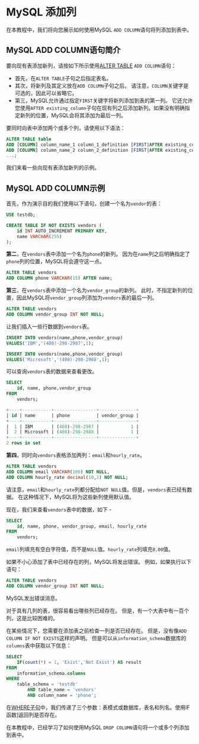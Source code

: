 # MySQL 添加列

在本教程中，我们将向您展示如何使用MySQL `ADD COLUMN`语句将列添加到表中。

## MySQL ADD COLUMN语句简介

要向现有表添加新列，请按如下所示使用[ALTER TABLE](./table-alter.html) `ADD COLUMN`语句：

- 首先，在`ALTER TABLE`子句之后指定表名。
- 其次，将新列及其定义放在`ADD COLUMN`子句之后。 请注意，`COLUMN`关键字是可选的，因此可以省略它。
- 第三，MySQL允许通过指定`FIRST`关键字将新列添加到表的第一列。 它还允许您使用`AFTER existing_column`子句在现有列之后添加新列。如果没有明确指定新列的位置，MySQL会将其添加为最后一列。

要同时向表中添加两个或多个列，请使用以下语法：

```sql
ALTER TABLE table
ADD [COLUMN] column_name_1 column_1_definition [FIRST|AFTER existing_column],
ADD [COLUMN] column_name_2 column_2_definition [FIRST|AFTER existing_column],
...;
```

我们来看一些向现有表添加新列的示例。

## MySQL ADD COLUMN示例

首先，作为演示目的我们使用以下语句，创建一个名为`vendor`的表：

```sql
USE testdb;

CREATE TABLE IF NOT EXISTS vendors (
    id INT AUTO_INCREMENT PRIMARY KEY,
    name VARCHAR(255)
);
```

**第二**，在`vendors`表中添加一个名为`phone`的新列。 因为在`name`列之后明确指定了`phone`列的位置，MySQL将会遵守这一点。

```sql
ALTER TABLE vendors
ADD COLUMN phone VARCHAR(15) AFTER name;
```

**第三**，在`vendors`表中添加一个名为`vendor_group`的新列。 此时，不指定新列的位置，因此MySQL将`vendor_group`列添加为`vendors`表的最后一列。

```sql
ALTER TABLE vendors
ADD COLUMN vendor_group INT NOT NULL;
```

让我们插入一些行数据到`vendors`表。

```sql
INSERT INTO vendors(name,phone,vendor_group)
VALUES('IBM','(408)-298-2987',1);

INSERT INTO vendors(name,phone,vendor_group)
VALUES('Microsoft','(408)-298-2988',1);
```

可以查询`vendors`表的数据来查看更改。

```sql
SELECT 
    id, name, phone,vendor_group
FROM
    vendors;

+----+-----------+----------------+--------------+
| id | name      | phone          | vendor_group |
+----+-----------+----------------+--------------+
|  1 | IBM       | (408)-298-2987 |            1 |
|  2 | Microsoft | (408)-298-2988 |            1 |
+----+-----------+----------------+--------------+
2 rows in set
```

**第四**，同时向`vendors`表格添加两列：`email`和`hourly_rate`。

```sql
ALTER TABLE vendors
ADD COLUMN email VARCHAR(100) NOT NULL,
ADD COLUMN hourly_rate decimal(10,2) NOT NULL;
```

请注意，`email`和`hourly_rate`列都分配给`NOT NULL`值。但是，`vendors`表已经有数据。 在这种情况下，MySQL将为这些新列使用默认值。

现在，我们来查看`vendors`表中的数据，如下 - 

```sql
SELECT 
    id, name, phone, vendor_group, email, hourly_rate
FROM
    vendors;
```

`email`列填充有空白字符值，而不是`NULL`值。`hourly_rate`列填充`0.00`值。

如果不小心添加了表中已经存在的列，MySQL将发出错误。 例如，如果执行以下语句：

```sql
ALTER TABLE vendors
ADD COLUMN vendor_group INT NOT NULL;
```

MySQL发出错误消息。

对于具有几列的表，很容易看出哪些列已经存在。 但是，有一个大表中有一百个列，这是比较困难的。

在某些情况下，您需要在添加表之前检查一列是否已经存在。 但是，没有像`ADD COLUMN IF NOT EXISTS`这样的声明。 但是可以从`information_schema`数据库的`columns`表中获取以下信息：

```sql
SELECT 
    IF(count(*) = 1, 'Exist','Not Exist') AS result
FROM
    information_schema.columns
WHERE
    table_schema = 'testdb'
        AND table_name = 'vendors'
        AND column_name = 'phone';
```

在[WHERE子句](./where.html)中，我们传递了三个参数：表模式或数据库，表名和列名。使用IF函数]返回列是否存在。

在本教程中，已经学习了如何使用MySQL `DROP COLUMN`语句将一个或多个列添加到表中。